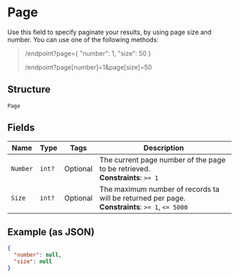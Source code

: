 
# Page

Use this field to specify paginate your results, by using page size and number. You can use one of the following methods:

> /endpoint?page={ "number": 1, "size": 50 }
> 
> /endpoint?page[number]=1&page[size]=50

## Structure

`Page`

## Fields

| Name | Type | Tags | Description |
|  --- | --- | --- | --- |
| `Number` | `int?` | Optional | The current page number of the page to be retrieved.<br>**Constraints**: `>= 1` |
| `Size` | `int?` | Optional | The maximum number of records ta will be returned per page.<br>**Constraints**: `>= 1`, `<= 5000` |

## Example (as JSON)

```json
{
  "number": null,
  "size": null
}
```

